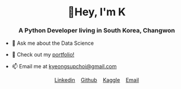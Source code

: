 <h1 align="center">👋Hey, I'm K</h1>
<h3 align="center">A Python Developer living in South Korea, Changwon</h3>

- 🌱 Ask me about the Data Science

- 💼 Check out my [portfolio!](https://KyeongsupChoi.github.io)

- 📫 Email me at [kyeongsupchoi@gmail.com](mailto:kyeongsupchoi@gmail.com)

<p align="center">
<a href="https://www.linkedin.com/in/kyeongsup-choi/" target="blank">Linkedin</a>&nbsp;&nbsp;&nbsp;
<a href="https://github.com/KyeongsupChoi/">Github</a>&nbsp;&nbsp;&nbsp;
<a href="https://kaggle.com/kyeongsupchoi/">Kaggle</a>&nbsp;&nbsp;&nbsp;
<a href="mailto:kyeongsupchoi@gmail.com">Email</a>
</p>
